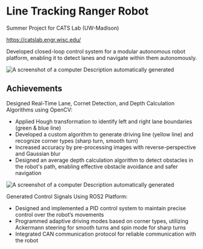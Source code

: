 
# Line Tracking Ranger Robot

Summer Project for CATS Lab (UW-Madison) 

https://catslab.engr.wisc.edu/

Developed closed-loop control system for a modular autonomous robot platform, enabling it to detect lanes and navigate within them autonomously.

![A screenshot of a computer Description
automatically generated](./media/ranger.png)






## Achievements

Designed Real-Time Lane, Cornet Detection, and Depth Calculation Algorithms using OpenCV:
* Applied Hough transformation to identify left and right lane boundaries (green & blue line)
* Developed a custom algorithm to generate driving line (yellow line) and recognize corner types (sharp turn, smooth turn)
* Increased accuracy by pre-processing images with reverse-perspective and Gaussian blur
* Designed an average depth calculation algorithm to detect obstacles in the robot's path, enabling effective obstacle avoidance and safer navigation

![A screenshot of a computer Description
automatically generated](./media/image_processing.png)

Generated Control Signals Using ROS2 Platform:
* Designed and implemented a PID control system to maintain precise control over the robot’s movements
* Programmed adaptive driving modes based on corner types, utilizing Ackermann steering for smooth turns and spin mode for sharp turns
* Integrated CAN communication protocol for reliable communication with the robot


